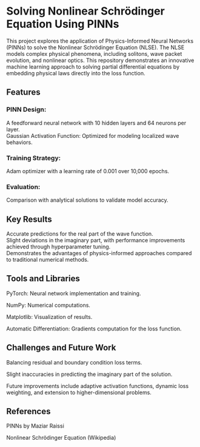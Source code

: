 # Solving Nonlinear Schrödinger Equation Using PINNs
This project explores the application of Physics-Informed Neural Networks (PINNs) to solve the Nonlinear Schrödinger Equation (NLSE). The NLSE models complex physical phenomena, including solitons, wave packet evolution, and nonlinear optics. This repository demonstrates an innovative machine learning approach to solving partial differential equations by embedding physical laws directly into the loss function.

## Features
### PINN Design:
A feedforward neural network with 10 hidden layers and 64  neurons per layer.  
Gaussian Activation Function: Optimized for modeling localized wave behaviors.  


### Training Strategy:
Adam optimizer with a learning rate of 0.001 over 10,000 epochs.

### Evaluation:
Comparison with analytical solutions to validate model accuracy.

## Key Results
Accurate predictions for the real part of the wave function.  
Slight deviations in the imaginary part, with performance improvements achieved
through hyperparameter tuning.  
Demonstrates the advantages of physics-informed approaches compared to traditional numerical methods.  


## Tools and Libraries
PyTorch: Neural network implementation and training.  

NumPy: Numerical computations.  

Matplotlib: Visualization of results.  

Automatic Differentiation: Gradients computation for the loss function.  


## Challenges and Future Work
Balancing residual and boundary condition loss terms.  

Slight inaccuracies in predicting the imaginary part of the solution.  

Future improvements include adaptive activation functions, dynamic loss weighting, and extension to higher-dimensional problems.  


## References
PINNs by Maziar Raissi  

Nonlinear Schrödinger Equation (Wikipedia)
